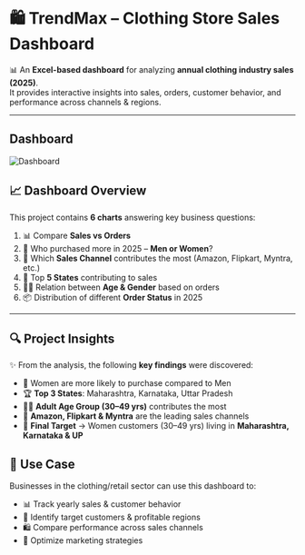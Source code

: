 # 🛍️ TrendMax – Clothing Store Sales Dashboard  

📊 An **Excel-based dashboard** for analyzing **annual clothing industry sales (2025)**.  
It provides interactive insights into sales, orders, customer behavior, and performance across channels & regions.  

---
## Dashboard
![Dashboard]()

## 📈 Dashboard Overview  
This project contains **6 charts** answering key business questions:  

1. 📊 Compare **Sales vs Orders**  
2. 👗 Who purchased more in 2025 – **Men or Women**?  
3. 🛒 Which **Sales Channel** contributes the most (Amazon, Flipkart, Myntra, etc.)  
4. 📍 Top **5 States** contributing to sales  
5. 👨👩 Relation between **Age & Gender** based on orders  
6. 📦 Distribution of different **Order Status** in 2025  

---

## 🔍 Project Insights  

✨ From the analysis, the following **key findings** were discovered:  

- 👩 Women are more likely to purchase compared to Men  
- 🏆 **Top 3 States**: Maharashtra, Karnataka, Uttar Pradesh  
- 👨‍🦳 **Adult Age Group (30–49 yrs)** contributes the most  
- 🛒 **Amazon, Flipkart & Myntra** are the leading sales channels  
- 🎯 **Final Target** → Women customers (30–49 yrs) living in **Maharashtra, Karnataka & UP**  



## 🎯 Use Case  
Businesses in the clothing/retail sector can use this dashboard to:  

- 📊 Track yearly sales & customer behavior  
- 👕 Identify target customers & profitable regions  
- 🛍️ Compare performance across sales channels  
- 🚀 Optimize marketing strategies  



